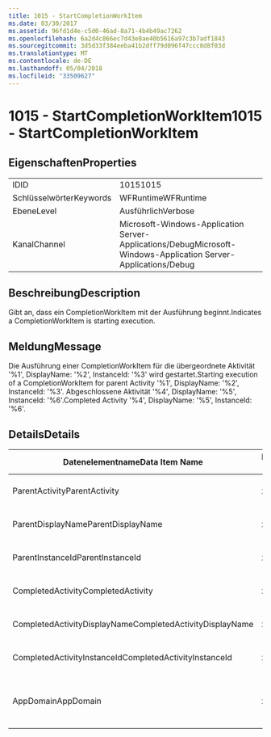 ```yaml
---
title: 1015 - StartCompletionWorkItem
ms.date: 03/30/2017
ms.assetid: 96fd1d4e-c5d0-46ad-8a71-4b4b49ac7262
ms.openlocfilehash: 6a2d4c866ec7d43e8ae40b5616a97c3b7adf1843
ms.sourcegitcommit: 3d5d33f384eeba41b2dff79d096f47ccc8d8f03d
ms.translationtype: MT
ms.contentlocale: de-DE
ms.lasthandoff: 05/04/2018
ms.locfileid: "33509627"
---
```

# <a name="1015---startcompletionworkitem"></a><span data-ttu-id="92548-102">1015 - StartCompletionWorkItem</span><span class="sxs-lookup"><span data-stu-id="92548-102">1015 - StartCompletionWorkItem</span></span>
## <a name="properties"></a><span data-ttu-id="92548-103">Eigenschaften</span><span class="sxs-lookup"><span data-stu-id="92548-103">Properties</span></span>  
  
|||  
|-|-|  
|<span data-ttu-id="92548-104">ID</span><span class="sxs-lookup"><span data-stu-id="92548-104">ID</span></span>|<span data-ttu-id="92548-105">1015</span><span class="sxs-lookup"><span data-stu-id="92548-105">1015</span></span>|  
|<span data-ttu-id="92548-106">Schlüsselwörter</span><span class="sxs-lookup"><span data-stu-id="92548-106">Keywords</span></span>|<span data-ttu-id="92548-107">WFRuntime</span><span class="sxs-lookup"><span data-stu-id="92548-107">WFRuntime</span></span>|  
|<span data-ttu-id="92548-108">Ebene</span><span class="sxs-lookup"><span data-stu-id="92548-108">Level</span></span>|<span data-ttu-id="92548-109">Ausführlich</span><span class="sxs-lookup"><span data-stu-id="92548-109">Verbose</span></span>|  
|<span data-ttu-id="92548-110">Kanal</span><span class="sxs-lookup"><span data-stu-id="92548-110">Channel</span></span>|<span data-ttu-id="92548-111">Microsoft-Windows-Application Server-Applications/Debug</span><span class="sxs-lookup"><span data-stu-id="92548-111">Microsoft-Windows-Application Server-Applications/Debug</span></span>|  
  
## <a name="description"></a><span data-ttu-id="92548-112">Beschreibung</span><span class="sxs-lookup"><span data-stu-id="92548-112">Description</span></span>  
 <span data-ttu-id="92548-113">Gibt an, dass ein CompletionWorkItem mit der Ausführung beginnt.</span><span class="sxs-lookup"><span data-stu-id="92548-113">Indicates a CompletionWorkItem is starting execution.</span></span>  
  
## <a name="message"></a><span data-ttu-id="92548-114">Meldung</span><span class="sxs-lookup"><span data-stu-id="92548-114">Message</span></span>  
 <span data-ttu-id="92548-115">Die Ausführung einer CompletionWorkItem für die übergeordnete Aktivität '%1', DisplayName: '%2', InstanceId: '%3' wird gestartet.</span><span class="sxs-lookup"><span data-stu-id="92548-115">Starting execution of a CompletionWorkItem for parent Activity '%1', DisplayName: '%2', InstanceId: '%3'.</span></span> <span data-ttu-id="92548-116">Abgeschlossene Aktivität '%4', DisplayName: '%5', InstanceId: '%6'.</span><span class="sxs-lookup"><span data-stu-id="92548-116">Completed Activity '%4', DisplayName: '%5', InstanceId: '%6'.</span></span>  
  
## <a name="details"></a><span data-ttu-id="92548-117">Details</span><span class="sxs-lookup"><span data-stu-id="92548-117">Details</span></span>  
  
|<span data-ttu-id="92548-118">Datenelementname</span><span class="sxs-lookup"><span data-stu-id="92548-118">Data Item Name</span></span>|<span data-ttu-id="92548-119">Datenelementtyp</span><span class="sxs-lookup"><span data-stu-id="92548-119">Data Item Type</span></span>|<span data-ttu-id="92548-120">Beschreibung</span><span class="sxs-lookup"><span data-stu-id="92548-120">Description</span></span>|  
|--------------------|--------------------|-----------------|  
|<span data-ttu-id="92548-121">ParentActivity</span><span class="sxs-lookup"><span data-stu-id="92548-121">ParentActivity</span></span>|<span data-ttu-id="92548-122">xs:string</span><span class="sxs-lookup"><span data-stu-id="92548-122">xs:string</span></span>|<span data-ttu-id="92548-123">Der Typname der übergeordneten Aktivität.</span><span class="sxs-lookup"><span data-stu-id="92548-123">The type name of the parent activity.</span></span>|  
|<span data-ttu-id="92548-124">ParentDisplayName</span><span class="sxs-lookup"><span data-stu-id="92548-124">ParentDisplayName</span></span>|<span data-ttu-id="92548-125">xs:string</span><span class="sxs-lookup"><span data-stu-id="92548-125">xs:string</span></span>|<span data-ttu-id="92548-126">Der Anzeigename der übergeordneten Aktivität.</span><span class="sxs-lookup"><span data-stu-id="92548-126">The display name of the parent activity.</span></span>|  
|<span data-ttu-id="92548-127">ParentInstanceId</span><span class="sxs-lookup"><span data-stu-id="92548-127">ParentInstanceId</span></span>|<span data-ttu-id="92548-128">xs:string</span><span class="sxs-lookup"><span data-stu-id="92548-128">xs:string</span></span>|<span data-ttu-id="92548-129">Die Instanz-ID der übergeordneten Aktivität.</span><span class="sxs-lookup"><span data-stu-id="92548-129">The instance id of the parent activity.</span></span>|  
|<span data-ttu-id="92548-130">CompletedActivity</span><span class="sxs-lookup"><span data-stu-id="92548-130">CompletedActivity</span></span>|<span data-ttu-id="92548-131">xs:string</span><span class="sxs-lookup"><span data-stu-id="92548-131">xs:string</span></span>|<span data-ttu-id="92548-132">Der Typname der abgeschlossenen Aktivität.</span><span class="sxs-lookup"><span data-stu-id="92548-132">The type name of the completed activity.</span></span>|  
|<span data-ttu-id="92548-133">CompletedActivityDisplayName</span><span class="sxs-lookup"><span data-stu-id="92548-133">CompletedActivityDisplayName</span></span>|<span data-ttu-id="92548-134">xs:string</span><span class="sxs-lookup"><span data-stu-id="92548-134">xs:string</span></span>|<span data-ttu-id="92548-135">Der Anzeigename der abgeschlossenen Aktivität.</span><span class="sxs-lookup"><span data-stu-id="92548-135">The display name of the completed activity.</span></span>|  
|<span data-ttu-id="92548-136">CompletedActivityInstanceId</span><span class="sxs-lookup"><span data-stu-id="92548-136">CompletedActivityInstanceId</span></span>|<span data-ttu-id="92548-137">xs:string</span><span class="sxs-lookup"><span data-stu-id="92548-137">xs:string</span></span>|<span data-ttu-id="92548-138">Die Instanz-ID der abgeschlossenen Aktivität.</span><span class="sxs-lookup"><span data-stu-id="92548-138">The instance id of the completed activity.</span></span>|  
|<span data-ttu-id="92548-139">AppDomain</span><span class="sxs-lookup"><span data-stu-id="92548-139">AppDomain</span></span>|<span data-ttu-id="92548-140">xs:string</span><span class="sxs-lookup"><span data-stu-id="92548-140">xs:string</span></span>|<span data-ttu-id="92548-141">Die von AppDomain.CurrentDomain.FriendlyName zurückgegebene Zeichenfolge.</span><span class="sxs-lookup"><span data-stu-id="92548-141">The string returned by AppDomain.CurrentDomain.FriendlyName.</span></span>|

